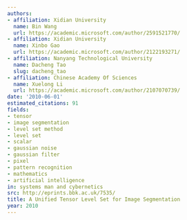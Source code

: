```yaml
---
authors:
- affiliation: Xidian University
  name: Bin Wang
  url: https://academic.microsoft.com/author/2591521770/
- affiliation: Xidian University
  name: Xinbo Gao
  url: https://academic.microsoft.com/author/2122193271/
- affiliation: Nanyang Technological University
  name: Dacheng Tao
  slug: dacheng_tao
- affiliation: Chinese Academy Of Sciences
  name: Xuelong Li
  url: https://academic.microsoft.com/author/2107070739/
date: '2010-06-01'
estimated_citations: 91
fields:
- tensor
- image segmentation
- level set method
- level set
- scalar
- gaussian noise
- gaussian filter
- pixel
- pattern recognition
- mathematics
- artificial intelligence
in: systems man and cybernetics
src: http://eprints.bbk.ac.uk/7535/
title: A Unified Tensor Level Set for Image Segmentation
year: 2010
---
```

